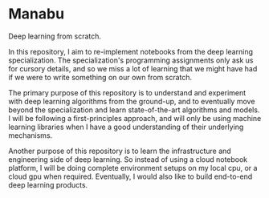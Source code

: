 # Manabu
Deep learning from scratch.

In this repository, I aim to re-implement notebooks from the deep learning
specialization. The specialization's programming assignments only ask us
for cursory details, and so we miss a lot of learning that we might have
had if we were to write something on our own from scratch.

The primary purpose of this repository is to understand and experiment with
deep learning algorithms from the ground-up, and to eventually move beyond
the specialization and learn state-of-the-art algorithms and models. I will
be following a first-principles approach, and will only be using machine
learning libraries when I have a good understanding of their underlying
mechanisms.

Another purpose of this repository is to learn the infrastructure and
engineering side of deep learning. So instead of using a cloud notebook
platform, I will be doing complete environment setups on my local cpu, or a
cloud gpu when required. Eventually, I would also like to build end-to-end
deep learning products.

